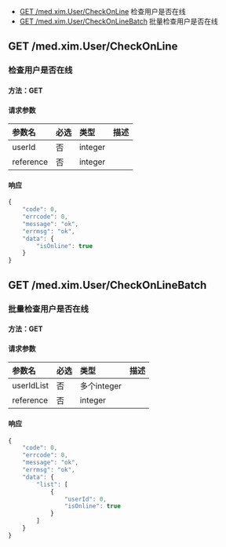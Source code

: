 <!-- package=med.xim -->
- [GET /med.xim.User/CheckOnLine](#get-medximusercheckonline)  检查用户是否在线
- [GET /med.xim.User/CheckOnLineBatch](#get-medximusercheckonlinebatch)  批量检查用户是否在线

## GET /med.xim.User/CheckOnLine
### 检查用户是否在线

#### 方法：GET

#### 请求参数

|参数名|必选|类型|描述|
|:---|:---|:---|:---|
|userId|否|integer||
|reference|否|integer||

#### 响应

```javascript
{
    "code": 0,
    "errcode": 0,
    "message": "ok",
    "errmsg": "ok",
    "data": {
        "isOnline": true
    }
}
```


## GET /med.xim.User/CheckOnLineBatch
### 批量检查用户是否在线

#### 方法：GET

#### 请求参数

|参数名|必选|类型|描述|
|:---|:---|:---|:---|
|userIdList|否|多个integer||
|reference|否|integer||

#### 响应

```javascript
{
    "code": 0,
    "errcode": 0,
    "message": "ok",
    "errmsg": "ok",
    "data": {
        "list": [
            {
                "userId": 0,
                "isOnline": true
            }
        ]
    }
}
```

